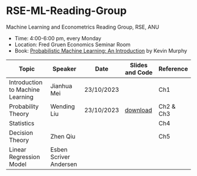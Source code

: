 # RSE-ML-Reading-Group

Machine Learning and Econometrics Reading Group, RSE, ANU 

- Time: 4:00-6:00 pm, every Monday
- Location: Fred Gruen Economics Seminar Room
- Book: [Probabilistic Machine Learning: An Introduction](https://probml.github.io/pml-book/book1.html) by Kevin Murphy

|Topic | Speaker | Date | Slides and Code | Reference|
|-------|--------|---------|---------|-------|
| Introduction to Machine Learning | Jianhua Mei|23/10/2023| | Ch1 |
| Probability Theory |Wending Liu| 23/10/2023 | [download](https://github.com/wendingliu/RSE-ML-Reading-Group/tree/main/learning_materials/probability_theory)|Ch2 \& Ch3|
|Statistics||||Ch4|
| Decision Theory| Zhen Qiu| | |Ch5|
Linear Regression Model|Esben Scriver Andersen 


